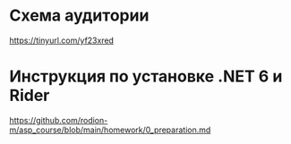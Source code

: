 # Схема аудитории
https://tinyurl.com/yf23xred

# Инструкция по установке .NET 6 и Rider
https://github.com/rodion-m/asp_course/blob/main/homework/0_preparation.md
